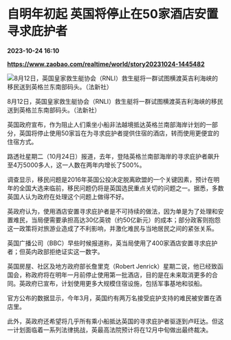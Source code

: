 # 自明年初起 英国将停止在50家酒店安置寻求庇护者

**2023-10-24 16:10**

**https://www.zaobao.com/realtime/world/story20231024-1445482**

![8月12日，英国皇家救生艇协会（RNLI）救生艇将一群试图横渡英吉利海峡的移民送到英格兰东南部码头。（法新社）](https://static.zaobao.com/s3fs-public/styles/article_large_full/public/articles/2023/10/24/BRITIAN-FRANCE-MIGRANTS-CAPSIZE-MIGRATION-162932.jpg?itok=4ePlxM_F "8月12日，英国皇家救生艇协会（RNLI）救生艇将一群试图横渡英吉利海峡的移民送到英格兰东南部码头。（法新社）")

8月12日，英国皇家救生艇协会（RNLI）救生艇将一群试图横渡英吉利海峡的移民送到英格兰东南部码头。（法新社）

英国政府宣布，作为阻止人们乘坐小船非法越境抵达英格兰南部海岸计划的一部分，英国将停止使用50家旨在为寻求庇护者提供住宿的酒店，转而使用更便宜的住宿方式。

路透社星期二（10月24日）报道，去年，登陆英格兰南部海岸的寻求庇护者飙升至4万5000多人，这一人数在两年内增长了500%。

调查显示，移民问题是2016年英国公投决定脱离欧盟的一个关键因素，预计在明年的全国大选来临前，移民问题仍将是英国选民重点关切的问题之一。据悉，多数英国人认为政府在处理这个问题上做得不好。

英政府认为，使用酒店安置寻求庇护者是不可持续的做法，因为单是为了处理和安置难民，当局便需要承担高达30亿英镑（约50亿新元）的成本；部分政客则抱怨这一政策将对旅游业造成了不利影响，并激化难民与当地居民之间的紧张关系。

英国广播公司（BBC）早些时候报道称，英当局使用了400家酒店安置寻求庇护者；但英内政部拒绝证实这一数字。

英国房屋、社区及地方政府部长詹里克（Robert Jenrick）星期二说，他已经致函国会，称政府将在明年一月前停止使用第一批酒店，目的是在未来取消更多的合同。英政府已宣布，计划使用更多大规模住宿设施，包括军事基地和驳船。

官方公布的数据显示，今年3月，英国约有两万名接受庇护支持的难民被安置在酒店里。

此外，英政府还希望将几乎所有乘小船抵达英国的寻求庇护者驱逐到卢旺达。但这一计划面临着一系列法律挑战，英最高法院预计将在12月中旬做出最终裁决。